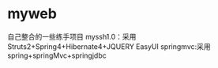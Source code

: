 myweb
=====

自己整合的一些练手项目
myssh1.0：采用Struts2+Spring4+Hibernate4+JQUERY EasyUI
springmvc:采用spring+springMvc+springjdbc
